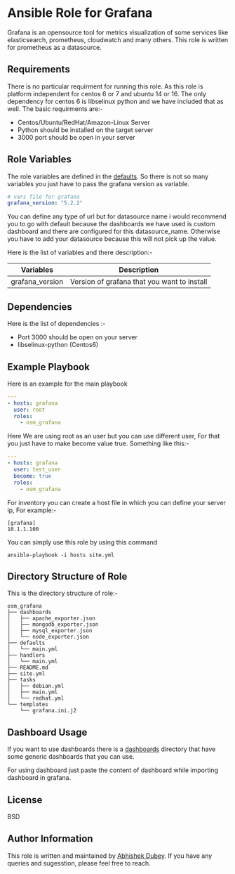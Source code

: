 # Ansible Role for Grafana

Grafana is an opensource tool for metrics visualization of some services like elasticsearch, prometheus, cloudwatch and many others. This role is written for prometheus as a datasource.

## Requirements

There is no particular requirment for running this role. As this role is platform independent for centos 6 or 7 and ubuntu 14 or 16. The only dependency for centos 6 is libselinux python and we have included that as well.
The basic requirments are:-
- Centos/Ubuntu/RedHat/Amazon-Linux Server
- Python should be installed on the target server
- 3000 port should be open in your server

## Role Variables

The role variables are defined in the [defaults](https://gitlab.com/oosm/osm_grafana/tree/master/defaults). So there is not so many variables you just have to pass the grafana version as variable.

```yaml
# vars file for grafana
grafana_version: "5.2.2"
```
You can define any type of url but for datasource name i would recommend you to go with default because the dashboards we have used is custom dashboard and there are configured for this datasource_name. Otherwise you have to add your datasource because this will not pick up the value.

Here is the list of variables and there description:-

|**Variables** | **Description** |
|--------------|-----------------|
|grafana_version | Version of grafana that you want to install |

## Dependencies

Here is the list of dependencies :-
- Port 3000 should be open on your server
- libselinux-python (Centos6)

## Example Playbook

Here is an example for the main playbook

```yaml
---
- hosts: grafana
  user: root
  roles:
    - osm_grafana
```
Here We are using root as an user but you can use different user, For that you just have to make become value true. Something like this:-

```yaml
---
- hosts: grafana
  user: test_user
  become: true
  roles:
    - osm_grafana
```

For inventory you can create a host file in which you can define your server ip, For example:-
```
[grafana]
10.1.1.100
```

You can simply use this role by using this command
```shell
ansible-playbook -i hosts site.yml
```

## Directory Structure of Role
This is the directory structure of role:-
```shell
osm_grafana
├── dashboards
│   ├── apache_exporter.json
│   ├── mongodb_exporter.json
│   ├── mysql_exporter.json
│   └── node_exporter.json
├── defaults
│   └── main.yml
├── handlers
│   └── main.yml
├── README.md
├── site.yml
├── tasks
│   ├── debian.yml
│   ├── main.yml
│   └── redhat.yml
└── templates
    └── grafana.ini.j2
```

## Dashboard Usage

If you want to use dashboards there is a [dashboards](https://gitlab.com/oosm/osm_grafana/tree/master/dashboards) directory that have some generic dashboards that you can use.

For using dashboard just paste the content of dashboard while importing dashboard in grafana.

## License

BSD

## Author Information

This role is written and maintained by [Abhishek Dubey](https://gitlab.com/abhishek-dubey). If you have any queries and sugesstion, please feel free to reach.

